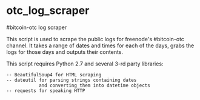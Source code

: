 otc_log_scraper
===============

#bitcoin-otc log scraper

This script is used to scrape the public logs for freenode's #bitcoin-otc
channel.  It takes a range of dates and times for each of the days, grabs the
logs for those days and outputs their contents.

This script requires Python 2.7 and several 3-rd party libraries:

    -- BeautifulSoup4 for HTML scraping
    -- dateutil for parsing strings containing dates
                and converting them into datetime objects
    -- requests for speaking HTTP

